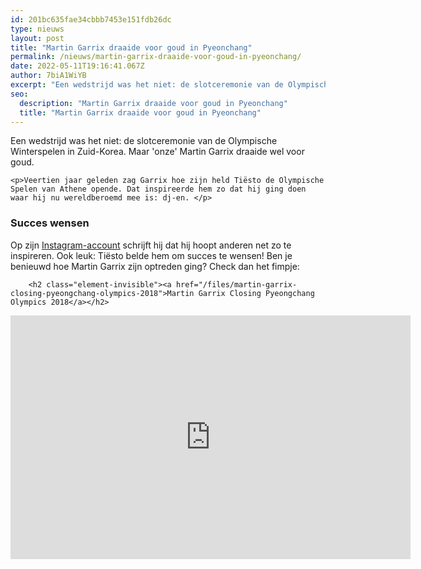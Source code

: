 ```yaml
---
id: 201bc635fae34cbbb7453e151fdb26dc
type: nieuws
layout: post
title: "Martin Garrix draaide voor goud in Pyeonchang"
permalink: /nieuws/martin-garrix-draaide-voor-goud-in-pyeonchang/
date: 2022-05-11T19:16:41.067Z
author: 7biA1WiYB
excerpt: "Een wedstrijd was het niet: de slotceremonie van de Olympische Winterspelen in Zuid-Korea. Maar 'onze' Martin Garrix draaide wel voor goud.   "
seo:
  description: "Martin Garrix draaide voor goud in Pyeonchang"
  title: "Martin Garrix draaide voor goud in Pyeonchang"
---
```

Een wedstrijd was het niet: de slotceremonie van de Olympische Winterspelen in Zuid-Korea. Maar 'onze' Martin Garrix draaide wel voor goud.   

    <p>Veertien jaar geleden zag Garrix hoe zijn held Tiësto de Olympische Spelen van Athene opende. Dat inspireerde hem zo dat hij ging doen waar hij nu wereldberoemd mee is: dj-en. </p>
<h3>Succes wensen</h3>
<p>Op zijn <a href="https://www.instagram.com/martingarrix/" target="_blank">Instagram-account</a> schrijft hij dat hij hoopt anderen net zo te inspireren. Ook leuk: Tiësto belde hem om succes te wensen! Ben je benieuwd hoe Martin Garrix zijn optreden ging? Check dan het fimpje:  <div class="media media-element-container media-default"><div id="file-532528" class="file file-video file-video-youtube">

        <h2 class="element-invisible"><a href="/files/martin-garrix-closing-pyeongchang-olympics-2018">Martin Garrix Closing Pyeongchang Olympics 2018</a></h2>
    
  
  <div class="content">
    <div class="media-youtube-video file media-element file-default media-youtube-1">
  <iframe class="media-youtube-player" width="640" height="390" title="Martin Garrix Closing Pyeongchang Olympics 2018" src="https://www.youtube.com/embed/N7PLno5g-h8?wmode=opaque&controls=" name="Martin Garrix Closing Pyeongchang Olympics 2018" frameborder="0" allowfullscreen="">Video van Martin Garrix Closing Pyeongchang Olympics 2018</iframe>
</div>
  </div>

  
</div>
</div>  
